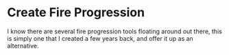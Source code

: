 # Create Fire Progression

I know there are several fire progression tools floating around out there, this is simply one that I created a few years back, and offer it up as an alternative.


